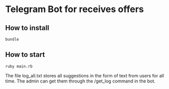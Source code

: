 # Telegram Bot for receives offers
##
## How to install
```
bundle
```
## How to start
```
ruby main.rb
```
The file log_all.txt stores all suggestions in the form of text from users for all time. The admin can get them through the /get_log command in the bot.
